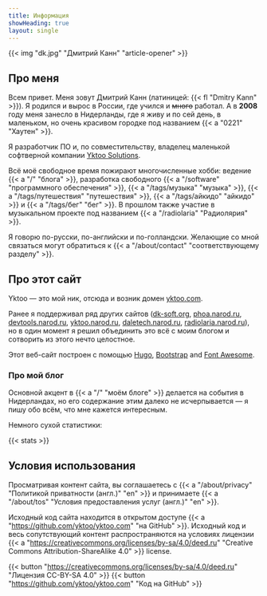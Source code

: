 ```yaml
---
title: Информация
showHeading: true
layout: single
---
```


{{< img "dk.jpg" "Дмитрий Канн" "article-opener" >}}

## Про меня

Всем привет. Меня зовут Дмитрий Канн (латиницей: {{< fl "Dmitry Kann" >}}). Я родился и вырос в России, где учился и ~~много~~ работал. А в **2008** году меня занесло в Нидерланды, где я живу и по сей день, в маленьком, но очень красивом городке под названием {{< a "0221" "Хаутен" >}}.

Я разработчик ПО и, по совместительству, владелец маленькой софтверной компании [Yktoo Solutions](https://yktoo.solutions).

Всё моё свободное время пожирают многочисленные хобби: ведение {{< a "/" "блога" >}}, разработка свободного {{< a "/software" "программного обеспечения" >}}, {{< a "/tags/музыка" "музыка" >}}, {{< a "/tags/путешествия" "путешествия" >}}, {{< a "/tags/айкидо" "айкидо" >}} и {{< a "/tags/бег" "бег" >}}. В прошлом также участие в музыкальном проекте под названием {{< a "/radiolaria" "Радиолярия" >}}.

Я говорю по-русски, по-английски и по-голландски. Желающие со мной связаться могут обратиться к {{< a "/about/contact" "соответствующему разделу" >}}.

## Про этот сайт

Yktoo — это мой ник, отсюда и возник домен <u>yktoo.com</u>.

Ранее я поддерживал ряд других сайтов (<u>dk-soft.org</u>, <u>phoa.narod.ru</u>, <u>devtools.narod.ru</u>, <u>yktoo.narod.ru</u>, <u>daletech.narod.ru</u>, <u>radiolaria.narod.ru</u>), но в один момент я решил объединить это всё с моим блогом и сотворить из этого нечто целостное.

Этот веб-сайт построен с помощью [Hugo](https://gohugo.io/), [Bootstrap](http://getbootstrap.com/) and [Font Awesome](https://fontawesome.com/).

### Про мой блог

Основной акцент в {{< a "/" "моём блоге" >}} делается на события в Нидерландах, но его содержание этим далеко не исчерпывается — я пишу обо всём, что мне кажется интересным.

Немного сухой статистики:

{{< stats >}}

## Условия использования

Просматривая контент сайта, вы соглашаетесь с {{< a "/about/privacy" "Политикой приватности (англ.)" "en" >}} и принимаете {{< a "/about/tos" "Условия предоставления услуг (англ.)" "en" >}}.

Исходный код сайта находится в открытом доступе {{< a "https://github.com/yktoo/yktoo.com" "на GitHub" >}}. Исходный код и весь сопутствующий контент распространяются на условиях лицензии {{< a "https://creativecommons.org/licenses/by-sa/4.0/deed.ru" "Creative Commons Attribution-ShareAlike 4.0" >}} license.

{{< button "https://creativecommons.org/licenses/by-sa/4.0/deed.ru" "<i class='fab fa-creative-commons'></i><i class='fab fa-creative-commons-by'></i><i class='fab fa-creative-commons-sa bycon'></i>Лицензия CC-BY-SA 4.0" >}}
{{< button "https://github.com/yktoo/yktoo.com" "<i class='fab fa-github bycon'></i>Код на GitHub" >}}
